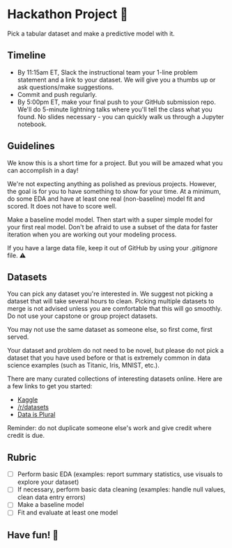 # Hackathon Project 🚀

Pick a tabular dataset and make a predictive model with it. 

## Timeline

- By 11:15am ET, Slack the instructional team your 1-line problem statement and a link to your dataset. We will give you a thumbs up or ask questions/make suggestions.
- Commit and push regularly.
- By 5:00pm ET, make your final push to your GitHub submission repo. We'll do 5-minute lightning talks where you'll tell the class what you found. No slides necessary - you can quickly walk us through a Jupyter notebook. 

## Guidelines

We know this is a short time for a project. But you will be amazed what you can accomplish in a day! 

We're not expecting anything as polished as previous projects. However, the goal is for you to have something to show for your time. At a minimum, do some EDA and have at least one real (non-baseline) model fit and scored. It does not have to score well.

Make a baseline model model. Then start with a super simple model for your first real model. Don't be afraid to use a subset of the data for faster iteration when you are working out your modeling process.

If you have a large data file, keep it out of GitHub by using your _.gitignore_ file. ⚠️

## Datasets 

You can pick any dataset you're interested in. We suggest not picking a dataset that will take several hours to clean. Picking multiple datasets to merge is not advised unless you are comfortable that this will go smoothly. Do not use your capstone or group project datasets.

You may not use the same dataset as someone else, so first come, first served.

Your dataset and problem do not need to be novel, but please do not pick a dataset that you have used before or that is extremely common in data science examples (such as Titanic, Iris, MNIST, etc.). 

There are many curated collections of interesting datasets online. Here are a few links to get you started:

- [Kaggle](https://www.kaggle.com/datasets)
- [/r/datasets](https://www.reddit.com/r/datasets/)
- [Data is Plural](https://docs.google.com/spreadsheets/d/1wZhPLMCHKJvwOkP4juclhjFgqIY8fQFMemwKL2c64vk/edit#gid=0)

Reminder: do not duplicate someone else's work and give credit where credit is due.

## Rubric

- [ ] Perform basic EDA (examples: report summary statistics, use visuals to explore your dataset)
- [ ] If necessary, perform basic data cleaning (examples: handle null values, clean data entry errors)
- [ ] Make a baseline model
- [ ] Fit and evaluate at least one model

## Have fun! 🎉
